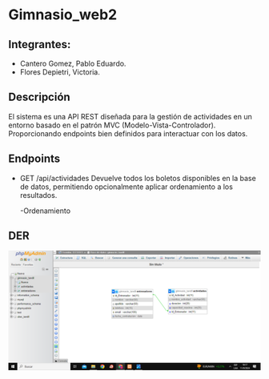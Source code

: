 # Gimnasio_web2

## Integrantes:

* Cantero Gomez, Pablo Eduardo.
* Flores Depietri, Victoria.

## Descripción

El sistema es una API REST diseñada para la gestión de actividades en un entorno basado en el patrón MVC (Modelo-Vista-Controlador). Proporcionando endpoints bien definidos para interactuar con los datos.

## Endpoints

* GET /api/actividades
Devuelve todos los boletos disponibles en la base de datos, permitiendo opcionalmente aplicar ordenamiento a los resultados.

    -Ordenamiento

## DER
![DER](./DER.png)
